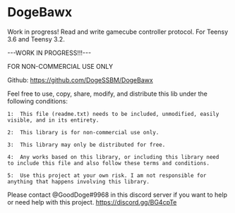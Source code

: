 # DogeBawx
Work in progress! Read and write gamecube controller protocol. For Teensy 3.6 and Teensy 3.2.

---WORK IN PROGRESS!!!---

FOR NON-COMMERCIAL USE ONLY

Github: https://github.com/DogeSSBM/DogeBawx

Feel free to use, copy, share, modify, and distribute this lib under the 
following conditions:

	1:	This file (readme.txt) needs to be included, unmodified, easily 
	visible, and in its entirety.

	2:	This library is for non-commercial use only.

	3:	This library may only be distributed for free.

	4:	Any works based on this library, or including this library need 
	to include this file and also follow these terms and conditions.

	5:	Use this project at your own risk. I am not responsible for
	anything that happens involving this library.

Please contact @GoodDoge#9968 in this discord server if you want to help
or need help with this project. https://discord.gg/BG4cpTe
